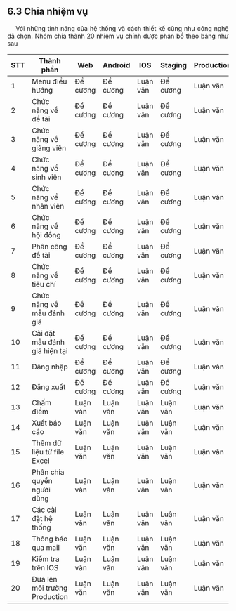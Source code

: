 ## **6.3 Chia nhiệm vụ**

<p style='text-align: justify;'>
&emsp;
Với những tính năng của hệ thống và cách thiết kế cũng như công nghệ đã chọn.
Nhóm chia thành 20 nhiệm vụ chính được phân bổ theo bảng như sau
</p>

| STT | Thành phần                    | Web      | Android  | IOS      | Staging  | Production |
| --- | ----------------------------- | -------- | -------- | -------- | -------- | ---------- |
| 1   | Menu điều hướng               | Đề cương | Đề cương | Luận văn | Đề cương | Luận văn   |
| 2   | Chức năng về đề tài           | Đề cương | Đề cương | Luận văn | Đề cương | Luận văn   |
| 3   | Chức năng về giảng viên       | Đề cương | Đề cương | Luận văn | Đề cương | Luận văn   |
| 4   | Chức năng về sinh viên        | Đề cương | Đề cương | Luận văn | Đề cương | Luận văn   |
| 5   | Chức năng về nhân viên        | Đề cương | Đề cương | Luận văn | Đề cương | Luận văn   |
| 6   | Chức năng về hội đồng         | Đề cương | Đề cương | Luận văn | Đề cương | Luận văn   |
| 7   | Phân công đề tài              | Đề cương | Đề cương | Luận văn | Đề cương | Luận văn   |
| 8   | Chức năng về tiêu chí         | Đề cương | Đề cương | Luận văn | Đề cương | Luận văn   |
| 9   | Chức năng về mẫu đánh giá     | Đề cương | Đề cương | Luận văn | Đề cương | Luận văn   |
| 10  | Cài đặt mẫu đánh giá hiện tại | Đề cương | Đề cương | Luận văn | Đề cương | Luận văn   |
| 11  | Đăng nhập                     | Đề cương | Đề cương | Luận văn | Đề cương | Luận văn   |
| 12  | Đăng xuất                     | Đề cương | Đề cương | Luận văn | Đề cương | Luận văn   |
| 13  | Chấm điểm                     | Luận văn | Luận văn | Luận văn | Luận văn | Luận văn   |
| 14  | Xuất báo cáo                  | Luận văn | Luận văn | Luận văn | Luận văn | Luận văn   |
| 15  | Thêm dữ liệu từ file Excel    | Luận văn | Luận văn | Luận văn | Luận văn | Luận văn   |
| 16  | Phân chia quyền người dùng    | Luận văn | Luận văn | Luận văn | Luận văn | Luận văn   |
| 17  | Các cài đặt hệ thống          | Luận văn | Luận văn | Luận văn | Luận văn | Luận văn   |
| 18  | Thông báo qua mail            | Luận văn | Luận văn | Luận văn | Luận văn | Luận văn   |
| 19  | Kiểm tra trên IOS             | Luận văn | Luận văn | Luận văn | Luận văn | Luận văn   |
| 20  | Đưa lên môi trường Production | Luận văn | Luận văn | Luận văn | Luận văn | Luận văn   |

<div style="page-break-after: always;"></div>

